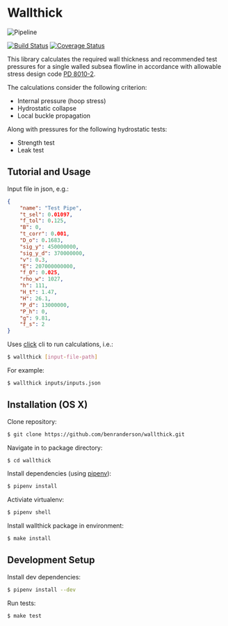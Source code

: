 # Wallthick

![Pipeline](https://s3-eu-west-1.amazonaws.com/openreply-enidays/wp-content/uploads/2017/03/ss-pipeline-pipe.jpg)

[![Build Status][travis-image]][travis-url]
[![Coverage Status][coveralls-image]][coveralls-url]

This library calculates the required wall thickness and recommended test pressures for a single walled subsea flowline in accordance with allowable stress design code [PD 8010-2](https://shop.bsigroup.com/ProductDetail?pid=000000000030344663).


The calculations consider the following criterion:
* Internal pressure (hoop stress)
* Hydrostatic collapse
* Local buckle propagation

Along with pressures for the following hydrostatic tests:
* Strength test
* Leak test

## Tutorial and Usage

Input file in json, e.g.:

```json
{
    "name": "Test Pipe",
    "t_sel": 0.01097,
    "f_tol": 0.125,
    "B": 0,
    "t_corr": 0.001,
    "D_o": 0.1683,
    "sig_y": 450000000,
    "sig_y_d": 370000000,
    "v": 0.3,
    "E": 207000000000,
    "f_0": 0.025,
    "rho_w": 1027,
    "h": 111,
    "H_t": 1.47,
    "H": 26.1,
    "P_d": 13000000,
    "P_h": 0,
    "g": 9.81,
    "f_s": 2
}
```

Uses [click](http://click.pocoo.org) cli to run calculations, i.e.:

```sh
$ wallthick [input-file-path]
```

For example:

```sh
$ wallthick inputs/inputs.json
```

## Installation (OS X)

Clone repository:

```sh
$ git clone https://github.com/benranderson/wallthick.git
```

Navigate in to package directory:

```sh
$ cd wallthick
```

Install dependencies (using [pipenv](https://github.com/pypa/pipenv)):

```sh
$ pipenv install
```

Activiate virtualenv:

```sh
$ pipenv shell
```

Install wallthick package in environment:

```sh
$ make install
```

## Development Setup

Install dev dependencies:

```sh
$ pipenv install --dev
```

Run tests:

```sh
$ make test
```

<!-- Markdown link & img dfn's -->
[travis-image]: https://travis-ci.org/benranderson/wallthick.svg?branch=master
[travis-url]: https://travis-ci.org/benranderson/wallthick
[coveralls-image]:
https://coveralls.io/repos/github/benranderson/wallthick/badge.svg?branch=master
[coveralls-url]:
https://coveralls.io/github/benranderson/wallthick?branch=master